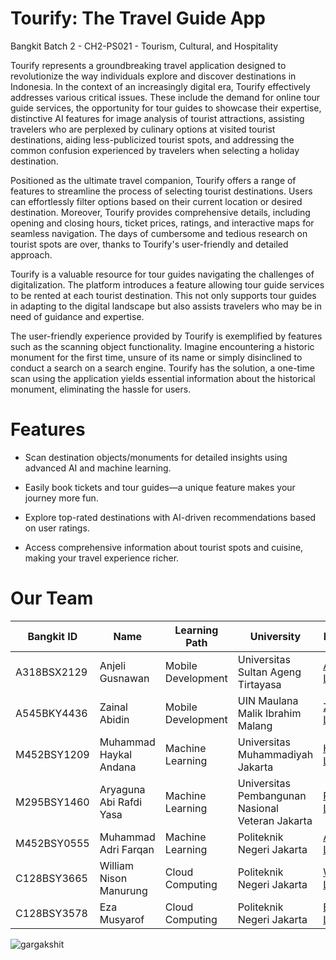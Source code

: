 # Tourify: The Travel Guide App

Bangkit Batch 2 - CH2-PS021 - Tourism, Cultural, and Hospitality

Tourify represents a groundbreaking travel application designed to revolutionize the way individuals explore and discover destinations in Indonesia. In the context of an increasingly digital era, Tourify effectively addresses various critical issues. These include the demand for online tour guide services, the opportunity for tour guides to showcase their expertise, distinctive AI features for image analysis of tourist attractions, assisting travelers who are perplexed by culinary options at visited tourist destinations, aiding less-publicized tourist spots, and addressing the common confusion experienced by travelers when selecting a holiday destination.

Positioned as the ultimate travel companion, Tourify offers a range of features to streamline the process of selecting tourist destinations. Users can effortlessly filter options based on their current location or desired destination. Moreover, Tourify provides comprehensive details, including opening and closing hours, ticket prices, ratings, and interactive maps for seamless navigation. The days of cumbersome and tedious research on tourist spots are over, thanks to Tourify's user-friendly and detailed approach.

Tourify is a valuable resource for tour guides navigating the challenges of digitalization. The platform introduces a feature allowing tour guide services to be rented at each tourist destination. This not only supports tour guides in adapting to the digital landscape but also assists travelers who may be in need of guidance and expertise.

The user-friendly experience provided by Tourify is exemplified by features such as the scanning object functionality. Imagine encountering a historic monument for the first time, unsure of its name or simply disinclined to conduct a search on a search engine. Tourify has the solution, a one-time scan using the application yields essential information about the historical monument, eliminating the hassle for users.

# Features

- Scan destination objects/monuments for detailed insights using advanced AI and machine learning.

- Easily book tickets and tour guides—a unique feature makes your journey more fun.

- Explore top-rated destinations with AI-driven recommendations based on user ratings.

- Access comprehensive information about tourist spots and cuisine, making your travel experience richer.

# Our Team

| Bangkit ID | Name | Learning Path | University | Linkedin |
| ----- | ----- | ----- | ----- | ----- |
|A318BSX2129|Anjeli Gusnawan|Mobile Development|Universitas Sultan Ageng Tirtayasa|[Anjeli's LinkedIn](https://www.linkedin.com/in/anjeligusnawan/)|
|A545BKY4436|Zainal Abidin|Mobile Development|UIN Maulana Malik Ibrahim Malang|[Zain's LinkedIn](https://www.linkedin.com/in/zainalabidin1453/)|
|M452BSY1209|Muhammad Haykal Andana|Machine Learning|Universitas Muhammadiyah Jakarta|[Haykal's LinkedIn](https://www.linkedin.com/in/muhammad-haykal-andana-807535281?utm_source=share&utm_campaign=share_via&utm_content=profile&utm_medium=android_app)|
|M295BSY1460|Aryaguna Abi Rafdi Yasa|Machine Learning|Universitas Pembangunan Nasional Veteran Jakarta|[Rafdi's LinkedIn](https://www.linkedin.com/in/aryaguna-abi-rafdi-yasa-646ab221a?utm_source=share&utm_campaign=share_via&utm_content=profile&utm_medium=android_app)|
|M452BSY0555|Muhammad Adri Farqan|Machine Learning| Politeknik Negeri Jakarta|[Adri's LinkedIn](https://www.linkedin.com/in/muhammad-adri-farqan-b83097274?utm_source=share&utm_campaign=share_via&utm_content=profile&utm_medium=android_app)|
|C128BSY3665|William Nison Manurung|Cloud Computing|Politeknik Negeri Jakarta|[William's LinkedIn](https://www.linkedin.com/in/williamnisonm?utm_source=share&utm_campaign=share_via&utm_content=profile&utm_medium=android_app)|
|C128BSY3578|Eza Musyarof|Cloud Computing|Politeknik Negeri Jakarta|[Eza's LinkedIn](https://www.linkedin.com/in/ezamusyarof?utm_source=share&utm_campaign=share_via&utm_content=profile&utm_medium=android_app)|

<p align="left">
  <img
    src="https://komarev.com/ghpvc/?username=Tourify-Capstone"
    alt="gargakshit"
  />
</p>
